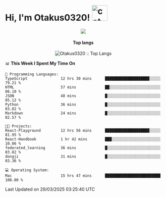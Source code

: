 <h1> Hi, I'm Otakus0320! <img src="https://media.giphy.com/media/mGcNjsfWAjY5AEZNw6/giphy.gif" width="50" alt="cat"></h1>

<p align="center"><img src="https://wakatime.com/badge/user/044d69d0-1253-4f60-96b6-5d19a0f9dde5.svg" /></p>

<h4 align="center">Top langs</h4>

<p align="center"><img src="https://github-readme-stats.vercel.app/api/top-langs/?username=Otakus0320&langs_count=10&theme=tokyonight&layout=compact&timestamp={{random_number}}" alt="Otakus0320 :: Top Langs" /></p>

<!--START_SECTION:waka-->
📊 **This Week I Spent My Time On** 

```text
💬 Programming Languages: 
TypeScript               12 hrs 30 mins      ████████████████████░░░░░   79.21 % 
HTML                     57 mins             ██░░░░░░░░░░░░░░░░░░░░░░░   06.10 % 
JSON                     48 mins             █░░░░░░░░░░░░░░░░░░░░░░░░   05.12 % 
Python                   36 mins             █░░░░░░░░░░░░░░░░░░░░░░░░   03.82 % 
Markdown                 24 mins             █░░░░░░░░░░░░░░░░░░░░░░░░   02.57 % 

🐱‍💻 Projects: 
React-Playground         12 hrs 56 mins      ████████████████████░░░░░   81.95 % 
React-Handbook           1 hr 42 mins        ███░░░░░░░░░░░░░░░░░░░░░░   10.86 % 
federated_learning       36 mins             █░░░░░░░░░░░░░░░░░░░░░░░░   03.82 % 
dongji                   31 mins             █░░░░░░░░░░░░░░░░░░░░░░░░   03.36 % 

💻 Operating System: 
Mac                      15 hrs 47 mins      █████████████████████████   100.00 % 
```


 Last Updated on 29/03/2025 03:25:40 UTC
<!--END_SECTION:waka-->
